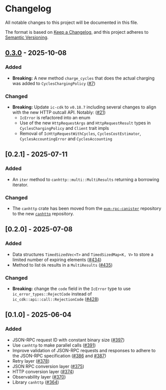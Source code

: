 # Changelog

All notable changes to this project will be documented in this file.

The format is based on [Keep a Changelog](https://keepachangelog.com/en/1.1.0/),
and this project adheres to [Semantic Versioning](https://semver.org/spec/v2.0.0.html).

## [0.3.0] - 2025-10-08

### Added
- **Breaking:** A new method `charge_cycles` that does the actual charging was added to `CyclesChargingPolicy` ([#7](https://github.com/dfinity/canhttp/pull/7))

### Changed
- **Breaking:** Update `ic-cdk` to `v0.18.7` including several changes to align with the new HTTP outcall API. Notably: ([#21](https://github.com/dfinity/canhttp/pull/21))
  - `IcError` is refactored into an enum
  - Use of the new `HttpRequestArgs` and `HttpRequestResult` types in `CyclesChargingPolicy` and `Client` trait impls
  - Removal of `IcHttpRequestWithCycles`, `CyclesCostEstimator`, `CyclesAccountingError` and `CyclesAccounting`

[0.3.0]: https://github.com/dfinity/canhttp/compare/0.2.1..0.3.0

## [0.2.1] - 2025-07-11

### Added

- An `iter` method to `canhttp::multi::MultiResults` returning a borrowing iterator.

### Changed
- The `canhttp` crate has been moved from the [`evm-rpc-canister`](https://github.com/dfinity/evm-rpc-canister) repository to the new [`canhttp`](https://github.com/dfinity/canhttp) repository.

## [0.2.0] - 2025-07-08

### Added
- Data structures `TimedSizedVec<T>` and `TimedSizedMap<K, V>` to store a limited number of expiring elements ([#434](https://github.com/dfinity/evm-rpc-canister/pull/434))
- Method to list `Ok` results in a `MultiResults` ([#435](https://github.com/dfinity/evm-rpc-canister/pull/435))

### Changed

- **Breaking:** change the `code` field in the `IcError` type to use `ic_error_types::RejectCode` instead of `ic_cdk::api::call::RejectionCode` ([#428](https://github.com/dfinity/evm-rpc-canister/pull/428))

## [0.1.0] - 2025-06-04

### Added

- JSON-RPC request ID with constant binary size ([#397](https://github.com/dfinity/evm-rpc-canister/pull/397))
- Use `canhttp` to make parallel calls ([#391](https://github.com/dfinity/evm-rpc-canister/pull/391))
- Improve validation of JSON-RPC requests and responses to adhere to the JSON-RPC specification ([#386](https://github.com/dfinity/evm-rpc-canister/pull/386) and [#387](https://github.com/dfinity/evm-rpc-canister/pull/387))
- Retry layer ([#378](https://github.com/dfinity/evm-rpc-canister/pull/378))
- JSON RPC conversion layer ([#375](https://github.com/dfinity/evm-rpc-canister/pull/375))
- HTTP conversion layer ([#374](https://github.com/dfinity/evm-rpc-canister/pull/374))
- Observability layer ([#370](https://github.com/dfinity/evm-rpc-canister/pull/370))
- Library `canhttp` ([#364](https://github.com/dfinity/evm-rpc-canister/pull/364))